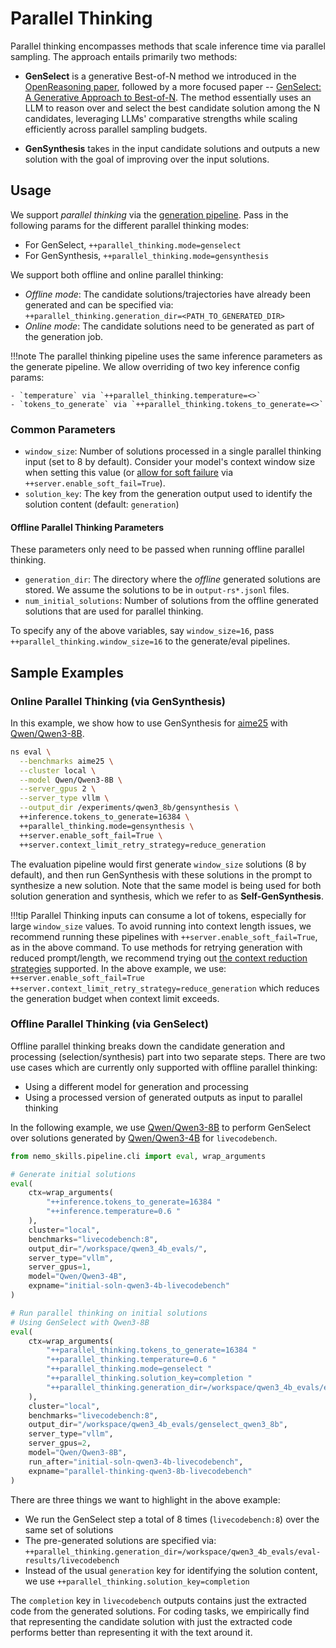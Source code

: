 # Parallel Thinking

Parallel thinking encompasses methods that scale inference time via parallel sampling. The approach entails primarily two methods:


- **GenSelect** is a generative Best-of-N method we introduced in the [OpenReasoning paper](https://arxiv.org/abs/2504.16891), followed by a more focused paper -- [GenSelect: A Generative Approach to Best-of-N](https://arxiv.org/abs/2507.17797). The method essentially uses an LLM to reason over and select the best candidate solution among the N candidates, leveraging LLMs' comparative strengths while scaling efficiently across parallel sampling budgets.

- **GenSynthesis** takes in the input candidate solutions and outputs a new solution with the goal of improving over the input solutions.

## Usage

We support *parallel thinking* via the [generation pipeline](https://nvidia.github.io/NeMo-Skills/pipelines/generation/).
Pass in the following params for the different parallel thinking modes:

- For GenSelect, `++parallel_thinking.mode=genselect`
- For GenSynthesis, `++parallel_thinking.mode=gensynthesis`

We support both offline and online parallel thinking:

- *Offline mode*: The candidate solutions/trajectories have already been generated and can be specified via:
`++parallel_thinking.generation_dir=<PATH_TO_GENERATED_DIR>`
- *Online mode*: The candidate solutions need to be generated as part of the generation job.

!!!note
    The parallel thinking pipeline uses the same inference parameters as the generate pipeline. We allow overriding of two key inference config params:

    - `temperature` via `++parallel_thinking.temperature=<>`
    - `tokens_to_generate` via `++parallel_thinking.tokens_to_generate=<>`


### Common Parameters
- `window_size`: Number of solutions processed in a single parallel thinking input (set to 8 by default). Consider your model's context window size when setting this value (or [allow for soft failure](https://nvidia.github.io/NeMo-Skills/pipelines/generation/#context-window-limits) via `++server.enable_soft_fail=True`).
- `solution_key`: The key from the generation output used to identify the solution content (default: `generation`)

#### Offline Parallel Thinking Parameters

These parameters only need to be passed when running offline parallel thinking.

- `generation_dir`: The directory where the *offline* generated solutions are stored. We assume the solutions to be in `output-rs*.jsonl` files.
- `num_initial_solutions`: Number of solutions from the offline generated solutions that are used for parallel thinking.


To specify any of the above variables, say `window_size=16`, pass `++parallel_thinking.window_size=16` to the generate/eval pipelines.


## Sample Examples

### Online Parallel Thinking (via GenSynthesis)

In this example, we show how to use GenSynthesis for [aime25](https://nvidia.github.io/NeMo-Skills/evaluation/natural-math/) with [Qwen/Qwen3-8B](https://huggingface.co/Qwen/Qwen3-8B).

```bash hl_lines="9-10"
ns eval \
  --benchmarks aime25 \
  --cluster local \
  --model Qwen/Qwen3-8B \
  --server_gpus 2 \
  --server_type vllm \
  --output_dir /experiments/qwen3_8b/gensynthesis \
  ++inference.tokens_to_generate=16384 \
  ++parallel_thinking.mode=gensynthesis \
  ++server.enable_soft_fail=True \
  ++server.context_limit_retry_strategy=reduce_generation
```

The evaluation pipeline would first generate `window_size` solutions (8 by default), and then run GenSynthesis with these solutions in the prompt to synthesize a new solution.
Note that the same model is being used for both solution generation and synthesis, which we refer to as **Self-GenSynthesis**.

!!!tip
    Parallel Thinking inputs can consume a lot of tokens, especially for large `window_size` values.
    To avoid running into context length issues, we recommend running these pipelines with `++server.enable_soft_fail=True`, as in the above command.
    To use methods for retrying generation with reduced prompt/length, we recommend trying out [the context reduction strategies](https://nvidia.github.io/NeMo-Skills/pipelines/generation/#context-window-limits) supported.
    In the above example, we use:
    ```++server.enable_soft_fail=True ++server.context_limit_retry_strategy=reduce_generation```
    which reduces the generation budget when context limit exceeds.

### Offline Parallel Thinking (via GenSelect)

Offline parallel thinking breaks down the candidate generation and processing (selection/synthesis) part into two separate steps. There are two use cases which are currently only supported with offline parallel thinking:

- Using a different model for generation and processing
- Using a processed version of generated outputs as input to parallel thinking

In the following example, we use [Qwen/Qwen3-8B](https://huggingface.co/Qwen/Qwen3-8B) to perform GenSelect over solutions generated by [Qwen/Qwen3-4B](https://huggingface.co/Qwen/Qwen3-4B) for `livecodebench`.

```python
from nemo_skills.pipeline.cli import eval, wrap_arguments

# Generate initial solutions
eval(
    ctx=wrap_arguments(
        "++inference.tokens_to_generate=16384 "
        "++inference.temperature=0.6 "
    ),
    cluster="local",
    benchmarks="livecodebench:8",
    output_dir="/workspace/qwen3_4b_evals/",
    server_type="vllm",
    server_gpus=1,
    model="Qwen/Qwen3-4B",
    expname="initial-soln-qwen3-4b-livecodebench"
)

# Run parallel thinking on initial solutions
# Using GenSelect with Qwen3-8B
eval(
    ctx=wrap_arguments(
        "++parallel_thinking.tokens_to_generate=16384 "
        "++parallel_thinking.temperature=0.6 "
        "++parallel_thinking.mode=genselect "
        "++parallel_thinking.solution_key=completion "
        "++parallel_thinking.generation_dir=/workspace/qwen3_4b_evals/eval-results/livecodebench "
    ),
    cluster="local",
    benchmarks="livecodebench:8",
    output_dir="/workspace/qwen3_4b_evals/genselect_qwen3_8b",
    server_type="vllm",
    server_gpus=2,
    model="Qwen/Qwen3-8B",
    run_after="initial-soln-qwen3-4b-livecodebench",
    expname="parallel-thinking-qwen3-8b-livecodebench"
)
```

There are three things we want to highlight in the above example:

- We run the GenSelect step a total of 8 times (`livecodebench:8`) over the same set of solutions
- The pre-generated solutions are specified via: `++parallel_thinking.generation_dir=/workspace/qwen3_4b_evals/eval-results/livecodebench`
- Instead of the usual `generation` key for identifying the solution content, we use `++parallel_thinking.solution_key=completion`

The `completion` key in `livecodebench` outputs contains just the extracted code from the generated solutions. For coding tasks, we empirically find that representing the candidate solution with just the extracted code performs better than representing it with the text around it.
